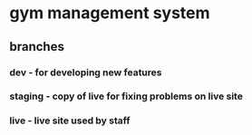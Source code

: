 # gym management system
## branches
### dev - for developing new features
### staging - copy of live for fixing problems on live site
### live - live site used by staff
